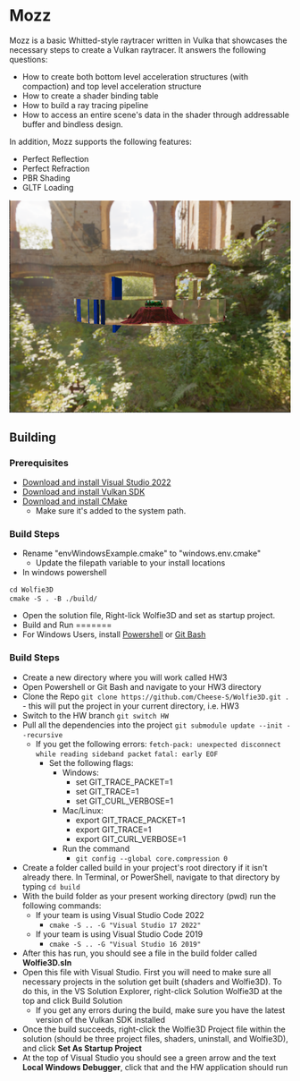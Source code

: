 # Mozz

Mozz is a basic Whitted-style raytracer written in Vulka that showcases the necessary steps to create a Vulkan raytracer. It answers the following questions:
- How to create both bottom level acceleration structures (with compaction) and top level acceleration structure 
- How to create a shader binding table 
- How to build a ray tracing pipeline 
- How to access an entire scene's data in the shader through addressable buffer and bindless design. 

In addition, Mozz supports the following features:
- Perfect Reflection
- Perfect Refraction
- PBR Shading
- GLTF Loading
  
![](misc/example.png)
## Building 
### Prerequisites
- [Download and install Visual Studio 2022](https://visualstudio.microsoft.com/vs/)
- [Download and install Vulkan SDK](https://vulkan.lunarg.com/)
- [Download and install CMake](https://cmake.org/download/)
  - Make sure it's added to the system path.

### Build Steps
- Rename "envWindowsExample.cmake" to "windows.env.cmake"
  - Update the filepath variable to your install locations
- In windows powershell
```
cd Wolfie3D
cmake -S . -B ./build/
```
- Open the solution file, Right-lick Wolfie3D and set as startup project.
- Build and Run
=======
- For Windows Users, install [Powershell](https://learn.microsoft.com/en-us/powershell/scripting/install/installing-powershell-on-windows?view=powershell-7.3) or [Git Bash](https://gitforwindows.org/)
### Build Steps
- Create a new directory where you will work called HW3
- Open Powershell or Git Bash and navigate to your HW3 directory
- Clone the Repo ``git clone https://github.com/Cheese-S/Wolfie3D.git .`` - this will put the project in your current directory, i.e. HW3
- Switch to the HW branch ``git switch HW``
- Pull all the dependencies into the project ``git submodule update --init --recursive``
  - If you get the following errors:
  ``fetch-pack: unexpected disconnect while reading sideband packet``
  ``fatal: early EOF``
    - Set the following flags:
        - Windows:
          - set GIT_TRACE_PACKET=1
          - set GIT_TRACE=1
          - set GIT_CURL_VERBOSE=1
        - Mac/Linux:
          - export GIT_TRACE_PACKET=1
          - export GIT_TRACE=1
          - export GIT_CURL_VERBOSE=1
      - Run the command
        - ``git config --global core.compression 0``
- Create a folder called build in your project's root directory if it isn't already there. In Terminal, or PowerShell, navigate to that directory by typing ``cd build``
- With the build folder as your present working directory (pwd) run the following commands:
  - If your team is using Visual Studio Code 2022
    - ``cmake -S .. -G "Visual Studio 17 2022"``
  - If your team is using Visual Studio Code 2019
    - ``cmake -S .. -G "Visual Studio 16 2019"``
- After this has run, you should see a file in the build folder called **Wolfie3D.sln**
- Open this file with Visual Studio. First you will need to make sure all necessary projects in the solution get built (shaders and Wolfie3D). To do this, in the VS Solution Explorer, right-click Solution Wolfie3D at the top and click Build Solution
  - If you get any errors during the build, make sure you have the latest version of the Vulkan SDK installed
- Once the build succeeds, right-click the Wolfie3D Project file within the solution (should be three project files, shaders, uninstall, and Wolfie3D), and click **Set As Startup Project** 
- At the top of Visual Studio you should see a green arrow and the text **Local Windows Debugger**, click that and the HW application should run

